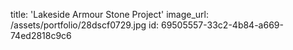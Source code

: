 title: 'Lakeside Armour Stone Project'
image_url: /assets/portfolio/28dscf0729.jpg
id: 69505557-33c2-4b84-a669-74ed2818c9c6
